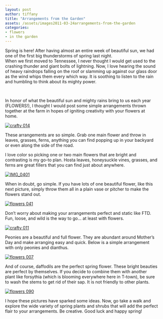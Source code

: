 ```yaml
---
layout: post
author: tiffany
title: "Arrangements from the Garden"
assets: /assets/images2011-03-24arrangements-from-the-garden
categories: 
- flowers
- in the garden
---
```


Spring is here! After having almost an entire week of beautiful sun, we had one of the first big thunderstorms of spring last night.  
When we first moved to Tennessee, I never thought I would get used to the crashing thunder and giant bolts of lightning. Now, I love hearing the sound of heavy raindrops falling on the roof or slamming up against our glass door as the wind whips them every which way. It is soothing to listen to the rain and humbling to think about its mighty power.

[  
](http://1.bp.blogspot.com/-fmPP7imBmTM/TYtDABgPmqI/AAAAAAAAAQE/kRnsFJArmpM/s1600/crafty%2B014.JPG)

In honor of what the beautiful sun and mighty rains bring to us each year (FLOWERS!), I thought I would post some simple arrangements thrown together at the farm in hopes of igniting creativity with your flowers at home.

[![](jekyll_uploads/2011/03/crafty-014-325x433.jpg "crafty 014")](http://www.sweetpeonies.com/2011/03/arrangements-from-the-garden/crafty-014-2/)

These arrangements are so simple. Grab one main flower and throw in leaves, grasses, ferns, anything you can find popping up in your backyard or even along the side of the road.

I love color so picking one or two main flowers that are bright and contrasting is my go-to plan. Hosta leaves, honeysuckle vines, grasses, and ferns are great fillers that you can find just about anywhere.

[![](jekyll_uploads/2011/03/IMG_0401-575x431.jpg "IMG_0401")](http://www.sweetpeonies.com/2011/03/arrangements-from-the-garden/img_0401-2/)

When in doubt, go simple. If you have lots of one beautiful flower, like this next picture, simply throw them all in a plain vase or pitcher to make the flowers stand out.

[![](jekyll_uploads/2011/03/flowers-041-325x433.jpg "flowers 041")](http://www.sweetpeonies.com/2011/03/arrangements-from-the-garden/flowers-041-2/)

Don’t worry about making your arrangements perfect and static like FTD. Fun, loose, and wild is the way to go… at least with flowers.

[![](jekyll_uploads/2011/03/crafty-011-325x433.jpg "crafty 011")](http://www.sweetpeonies.com/2011/03/arrangements-from-the-garden/crafty-011-2/)

Peonies are a beautiful and full flower. They are abundant around Mother’s Day and make arranging easy and quick. Below is a simple arrangement with only peonies and dianthus.

[![](jekyll_uploads/2011/03/flowers-007-325x433.jpg "flowers 007")](http://www.sweetpeonies.com/2011/03/arrangements-from-the-garden/flowers-007/)

And of course, daffodils are the perfect spring flower. These bright beauties are perfect by themselves. If you decide to combine them with another plant like forsythia (which is blooming everywhere here in T-town), be sure to wash the stems to get rid of their sap. It is not friendly to other plants.

[![](jekyll_uploads/2011/03/flowers-090-325x460.jpg "flowers 090")](http://www.sweetpeonies.com/2011/03/arrangements-from-the-garden/flowers-090-2/)

I hope these pictures have sparked some ideas. Now, go take a walk and explore the wide variety of spring plants and shrubs that will add the perfect flair to your arrangements. Be creative. Good luck and happy spring!
